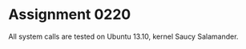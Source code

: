 Assignment 0220
===============

All system calls are tested on Ubuntu 13.10, kernel Saucy Salamander.
